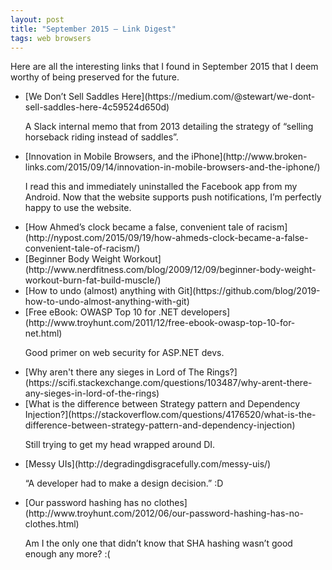 ```yaml
---
layout: post
title: "September 2015 — Link Digest"
tags: web browsers
---
```


Here are all the interesting links that I found in September 2015 that I deem worthy of being preserved for the future.

<ul>
<li>[We Don’t Sell Saddles Here](https://medium.com/@stewart/we-dont-sell-saddles-here-4c59524d650d)

A Slack internal memo that from 2013 detailing the strategy of “selling horseback riding instead of saddles”.

<li>[Innovation in Mobile Browsers, and the iPhone](http://www.broken-links.com/2015/09/14/innovation-in-mobile-browsers-and-the-iphone/)

I read this and immediately uninstalled the Facebook app from my Android. Now that the website supports push notifications, I’m perfectly happy to use the website.

<li>[How Ahmed’s clock became a false, convenient tale of racism](http://nypost.com/2015/09/19/how-ahmeds-clock-became-a-false-convenient-tale-of-racism/)

<li>[Beginner Body Weight Workout](http://www.nerdfitness.com/blog/2009/12/09/beginner-body-weight-workout-burn-fat-build-muscle/)

<li>[How to undo (almost) anything with Git](https://github.com/blog/2019-how-to-undo-almost-anything-with-git)

<li>[Free eBook: OWASP Top 10 for .NET developers](http://www.troyhunt.com/2011/12/free-ebook-owasp-top-10-for-net.html)

Good primer on web security for ASP.NET devs.

<li>[Why aren't there any sieges in Lord of The Rings?](https://scifi.stackexchange.com/questions/103487/why-arent-there-any-sieges-in-lord-of-the-rings)

<li>[What is the difference between Strategy pattern and Dependency Injection?](https://stackoverflow.com/questions/4176520/what-is-the-difference-between-strategy-pattern-and-dependency-injection)

Still trying to get my head wrapped around DI.

<li>[Messy UIs](http://degradingdisgracefully.com/messy-uis/)

“A developer had to make a design decision.” <span class="emoticon">:D</span>

<li>[Our password hashing has no clothes](http://www.troyhunt.com/2012/06/our-password-hashing-has-no-clothes.html)

Am I the only one that didn’t know that SHA hashing wasn’t good enough any more? <span class="emoticon">:(</span>